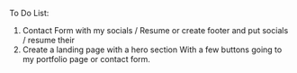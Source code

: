 To Do List:
1. Contact Form with my socials / Resume or create footer and put socials / resume their
2. Create a landing page with a hero section With a few buttons going to my portfolio page or contact form.
